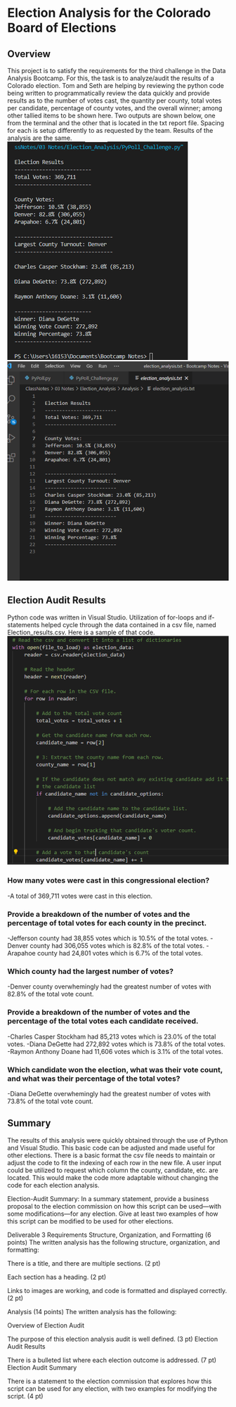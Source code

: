 # Election Analysis for the Colorado Board of Elections

## Overview
   This project is to satisfy the requirements for the third challenge in the Data Analysis Bootcamp. For this, the task is to analyze/audit the results of a Colorado election. Tom and Seth are helping by reviewing the python code being written to programmatically review the data quickly and provide results as to the number of votes cast, the quantity per county, total votes per candidate, percentage of county votes, and the overall winner; among other tallied items to be shown here.
   Two outputs are shown below, one from the terminal and the other that is located in the txt report file. Spacing for each is setup differently to as requested by the team. Results of the analysis are the same.
![Terminal Printout](https://github.com/summerstime/Election_Analysis/blob/main/Resources/screenshot_terminal_output.png) 
![Report Txt File](https://github.com/summerstime/Election_Analysis/blob/main/Resources/screenshot_txt_output_file.png) 

## Election Audit Results
   Python code was written in Visual Studio. Utilization of for-loops and if-statements helped cycle through the data contained in a csv file, named Election_results.csv. Here is a sample of that code.
   ![Sample of Code](https://github.com/summerstime/Election_Analysis/blob/main/Resources/screenshot_of_csv_reader.png)
### How many votes were cast in this congressional election?
   -A total of 369,711 votes were cast in this election.
### Provide a breakdown of the number of votes and the percentage of total votes for each county in the precinct.
   -Jefferson county had 38,855 votes which is 10.5% of the total votes.
   -Denver county had 306,055 votes which is 82.8% of the total votes.
   -Arapahoe county had 24,801 votes which is 6.7% of the total votes.
### Which county had the largest number of votes?
   -Denver county overwhemingly had the greatest number of votes with 82.8% of the total vote count.
### Provide a breakdown of the number of votes and the percentage of the total votes each candidate received.
   -Charles Casper Stockham had 85,213 votes which is 23.0% of the total votes.
   -Diana DeGette had 272,892 votes which is 73.8% of the total votes.
   -Raymon Anthony Doane had 11,606 votes which is 3.1% of the total votes.
### Which candidate won the election, what was their vote count, and what was their percentage of the total votes?
   -Diana DeGette overwhemingly had the greatest number of votes with 73.8% of the total vote count.

## Summary
The results of this analysis were quickly obtained through the use of Python and Visual Studio. This basic code can be adjusted and made useful for other elections. There is a basic format the csv file needs to maintain or adjust the code to fit the indexing of each row in the new file. A user input could be utilized to request which column the county, candidate, etc. are located. This would make the code more adaptable without changing the code for each election analysis.

Election-Audit Summary: In a summary statement, provide a business proposal to the election commission on how this script can be used—with some modifications—for any election. Give at least two examples of how this script can be modified to be used for other elections.

Deliverable 3 Requirements
Structure, Organization, and Formatting (6 points)
The written analysis has the following structure, organization, and formatting:

There is a title, and there are multiple sections. (2 pt)

Each section has a heading. (2 pt)

Links to images are working, and code is formatted and displayed correctly. (2 pt)

Analysis (14 points)
The written analysis has the following:

Overview of Election Audit

The purpose of this election analysis audit is well defined. (3 pt)
Election Audit Results

There is a bulleted list where each election outcome is addressed. (7 pt)
Election Audit Summary

There is a statement to the election commission that explores how this script can be used for any election, with two examples for modifying the script. (4 pt)
